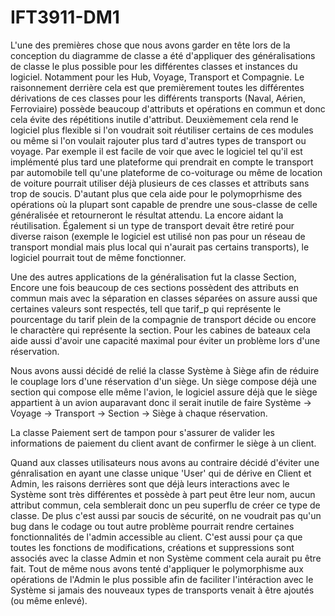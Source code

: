 # IFT3911-DM1

L'une des premières chose que nous avons garder en tête lors de la conception du diagramme de classe a été d'appliquer des généralisations de classe le plus possible pour les différentes classes et instances du logiciel. Notamment pour les Hub, Voyage, Transport et Compagnie. Le raisonnement derrière cela est que premièrement toutes les différentes dérivations de ces classes pour les différents transports (Naval, Aérien, Ferroviaire) possède beaucoup d'attributs et opérations en commun et donc cela évite des répétitions inutile d'attribut. Deuxièmement cela rend le logiciel plus flexible si l'on voudrait soit réutiliser certains de ces modules ou même si l'on voulait rajouter plus tard d'autres types de transport ou voyage. Par exemple il est facile de voir que avec le logiciel tel qu'il est implémenté plus tard une plateforme qui prendrait en compte le transport par automobile tell qu'une plateforme de co-voiturage ou même de location de voiture pourrait utiliser déjà plusieurs de ces classes et attributs sans trop de soucis. D'autant plus que cela aide pour le polymoprhisme des opérations où la plupart sont capable de prendre une sous-classe de celle généralisée et retourneront le résultat attendu. La encore aidant la réutilisation. Également si un type de transport devait être retiré pour diverse raison (exemple le logiciel est utilisé non pas pour un réseau de transport mondial mais plus local qui n'aurait pas certains transports), le logiciel pourrait tout de même fonctionner.

Une des autres applications de la généralisation fut la classe Section, Encore une fois beaucoup de ces sections possèdent des attributs en commun mais avec la séparation en classes séparées on assure aussi que certaines valeurs sont respectés, tell que tarif_p qui représente le pourcentage du tarif plein de la compagnie de transport décide ou encore le charactère qui représente la section. Pour les cabines de bateaux cela aide aussi d'avoir une capacité maximal pour éviter un problème lors d'une réservation.

Nous avons aussi décidé de relié la classe Système à Siège afin de réduire le couplage lors d'une réservation d'un siège. Un siège compose déjà une section qui compose elle même l'avion, le logiciel assure déjà que le siège appartient à un avion auparavant donc il serait inutile de faire Système -> Voyage -> Transport -> Section -> Siège à chaque réservation.

La classe Paiement sert de tampon pour s'assurer  de valider les informations de paiement du client avant de confirmer le siège à un client.

Quand aux classes utilisateurs nous avons au contraire décidé d'éviter une génralisation en ayant une classe unique 'User' qui de dérive en Client et Admin, les raisons derrières sont que déjà leurs interactions avec le Système sont très différentes et possède à part peut être leur nom, aucun attribut commun, cela semblerait donc un peu superflu de créer ce type de classe. De plus c'est aussi par soucis de sécurité, on ne voudrait pas qu'un bug dans le codage ou tout autre problème pourrait rendre certaines fonctionnalités de l'admin accessible au client. C'est aussi pour ça que toutes les fonctions de modifications, créations et suppressions sont associés avec la classe Admin et non Système comment cela aurait pu être fait. Tout de même nous avons tenté d'appliquer le polymorphisme aux opérations de l'Admin le plus possible afin de faciliter l'intéraction avec le Système si jamais des nouveaux types de transports venait à être ajoutés (ou même enlevé).